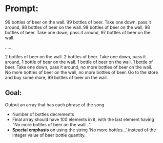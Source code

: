 # Prompt:

99 bottles of beer on the wall. 99 bottles of beer. Take one down, pass it around, 98 bottles of beer on the wall.
98 bottles of beer on the wall. 98 bottles of beer. Take one down, pass it around, 97 bottles of beer on the wall.

.....

2 bottles of beer on the wall. 2 bottles of beer. Take one down, pass it around, 1 bottle of beer on the wall.
1 bottle of beer on the wall. 1 bottle of beer. Take one down, pass it around, no more bottles of beer on the wall.
No more bottles of beer on the wall, no more bottles of beer. Go to the store and buy some more, 99 bottles of beer on the wall.

## Goal:

Output an array that has each phrase of the song

- Number of bottles decrements
- Final array should have 100 elements in it, with the last element having "No more bottles of beer on the wall…"
- **Special emphasis** on using the string 'No more bottles…' instead of the integer value of beer bottle quantity.
